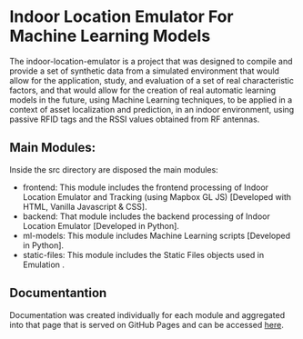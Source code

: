 # Indoor Location Emulator For Machine Learning Models  

The indoor-location-emulator is a project that was designed to compile and provide a set of synthetic data from a simulated environment that would allow for the application, study, and evaluation of a set of real characteristic factors, and that would allow for the creation of real automatic learning models in the future, using Machine Learning techniques, to be applied in a context of asset localization and prediction, in an indoor environment, using passive RFID tags and the RSSI values obtained from RF antennas.

## Main Modules:
Inside the src directory are disposed the main modules:
- frontend: This module includes the frontend processing of Indoor Location Emulator and Tracking (using Mapbox GL JS) [Developed with HTML, Vanilla Javascript & CSS].
- backend: That module includes the backend processing of Indoor Location Emulator [Developed in Python].
- ml-models: This module includes Machine Learning scripts [Developed in Python]. 
- static-files: This module includes the Static Files objects used in Emulation .

## Documentantion 

Documentation was created individually for each module and aggregated into that page that is served on GitHub Pages and can be accessed [here](https://atnog.github.io/indoor-location-emulator/).

